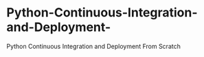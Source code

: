 # Python-Continuous-Integration-and-Deployment-
Python Continuous Integration and Deployment From Scratch
